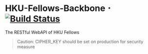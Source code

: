 # HKU-Fellows-Backbone 𐄁 [![Build Status](https://travis-ci.com/cedricpoon/HKU-Fellows-Backbone.svg?token=WFRDSLeqCR8hvUVXxpfZ&branch=master)](https://travis-ci.com/cedricpoon/HKU-Fellows-Backbone)
The RESTful WebAPI of HKU Fellows
> Caution: CIPHER_KEY should be set on production for security measure
